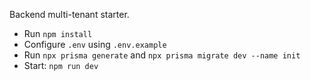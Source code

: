 Backend multi-tenant starter.
- Run `npm install`
- Configure `.env` using `.env.example`
- Run `npx prisma generate` and `npx prisma migrate dev --name init`
- Start: `npm run dev`
